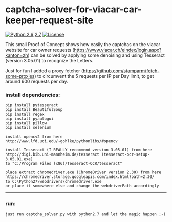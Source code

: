 # captcha-solver-for-viacar-car-keeper-request-site 
[![Python 2.6|2.7](https://img.shields.io/badge/python-2.6|2.7-yellow.svg)](https://www.python.org/) [![License](https://img.shields.io/badge/license-Public_domain-red.svg)](https://wiki.creativecommons.org/wiki/Public_domain)

This small Proof of Concept shows how easily the captchas on the viacar website for car owner requests (https://www.viacar.ch/eindex/login.aspx?kanton=zh) 
can be solved by applying some denoising and using Tesseract (version 3.05.01) to recognize the Letters.

Just for fun I added a proxy fetcher (https://github.com/stamparm/fetch-some-proxies) to circumvent the 5 requests per IP per Day limit,
to get around 600 requests per day.

### install dependencies:
	
	pip install pytesseract
	pip install BeautifulSoup
	pip install regex
	pip install pyautogui
	pip install pillow
	pip install selenium

	install opencv2 from here
	http://www.lfd.uci.edu/~gohlke/pythonlibs/#opencv

	install Tesseract (I REALLY recommend version 3.05.01) from here
	http://digi.bib.uni-mannheim.de/tesseract (tesseract-ocr-setup-3.05.01.exe)
	to "C:/Program Files (x86)/Tesseract-OCR/tesseract"
	
	place extract chromedriver.exe (ChromeDriver version 2.30) from here
	https://chromedriver.storage.googleapis.com/index.html?path=2.30/
	to C:\Python27\webdrivers\chromedriver.exe
	or place it somewhere else and change the webdriverPath accordingly
-------------
### run:
	just run captcha_solver.py with python2.7 and let the magic happen ;-)
